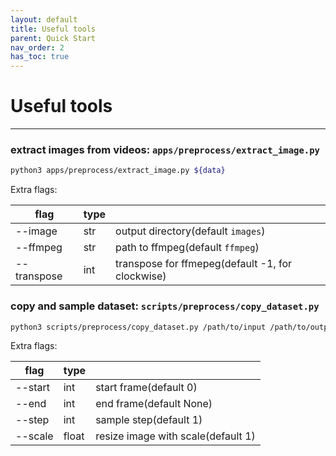 ```yaml
---
layout: default
title: Useful tools
parent: Quick Start
nav_order: 2
has_toc: true
---
```


# Useful tools
---

### extract images from videos: `apps/preprocess/extract_image.py`

```bash
python3 apps/preprocess/extract_image.py ${data}
```

Extra flags:

|flag|type||
|----|----|----|
|--image|str|output directory(default `images`)|
|--ffmpeg|str|path to ffmpeg(default `ffmpeg`)|
|--transpose|int|transpose for ffmepeg(default -1, for clockwise)|

### copy and sample dataset: `scripts/preprocess/copy_dataset.py`

```bash
python3 scripts/preprocess/copy_dataset.py /path/to/input /path/to/output
```

Extra flags:

|flag|type||
|----|----|----|
|--start|int|start frame(default 0)|
|--end|int|end frame(default None)|
|--step|int|sample step(default 1)|
|--scale|float|resize image with scale(default 1)|
